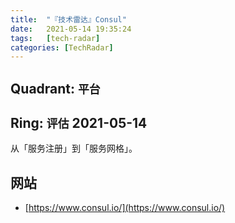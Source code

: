 ```yaml
---
title:  "『技术雷达』Consul"
date:   2021-05-14 19:35:24
tags:   [tech-radar]
categories: [TechRadar]
---
```


## Quadrant: `平台`

## Ring: `评估` 2021-05-14

从「服务注册」到「服务网格」。

## 网站

- [https://www.consul.io/](https://www.consul.io/)
